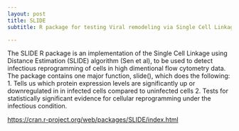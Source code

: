 ```yaml
---
layout: post
title: SLIDE
subtitle: R package for testing Viral remodeling via Single Cell Linkage Distance Estimation

---
```


The SLIDE R package is an implementation of the Single Cell Linkage using Distance Estimation (SLIDE) algorithm (Sen et al), to be used to detect infectious reprogramming of cells in high dimentional flow cytometry data. The package contains one major function, slide(), which does the following: 1. Tells us which protein expression levels are significantly up or downregulated in in infected cells compared to uninfected cells 2. Tests for statistically significant evidence for cellular reprogramming under the infectious condition.

https://cran.r-project.org/web/packages/SLIDE/index.html
